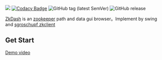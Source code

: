 ![](https://travis-ci.org/geksong/zkdash.svg?branch=master) 
[![Codacy Badge](https://api.codacy.com/project/badge/Grade/3e02e1ef647849838c7e513668dfc907)](https://www.codacy.com/app/geksong/zkdash?utm_source=github.com&amp;utm_medium=referral&amp;utm_content=geksong/zkdash&amp;utm_campaign=Badge_Grade)
![GitHub tag (latest SemVer)](https://img.shields.io/github/tag/geksong/zkdash.svg)
![GitHub release](https://img.shields.io/github/release/geksong/zkdash.svg)

[ZkDash](https://github.com/geksong/zkdash) is an [zookeeper](https://zookeeper.apache.org/) path and data gui browser。Implement by swing and [sgroschupf zkclient](https://github.com/sgroschupf/zkclient)

## Get Start

[Demo video](http://player.youku.com/embed/XNDA3OTk2ODg4OA==)